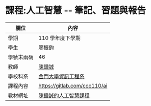 # 課程:人工智慧 -- 筆記、習題與報告

欄位 | 內容
-----|--------
學期 | 110 學年度下學期
學生 |  廖振鈞
學號末兩碼 | 46
教師 | [陳鍾誠](https://www.nqu.edu.tw/educsie/index.php?act=blog&code=list&ids=4)
學校科系 | [金門大學資訊工程系](https://www.nqu.edu.tw/educsie/index.php)
課程內容 | https://gitlab.com/ccc110/ai
教材網址 | [陳鍾誠的人工智慧課程](https://kinmen6.com/root/%E9%99%B3%E9%8D%BE%E8%AA%A0/%E8%AA%B2%E7%A8%8B/%E4%BA%BA%E5%B7%A5%E6%99%BA%E6%85%A7/README.md)